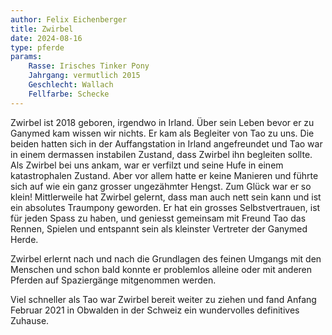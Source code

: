 ```yaml
---
author: Felix Eichenberger
title: Zwirbel
date: 2024-08-16
type: pferde
params:
    Rasse: Irisches Tinker Pony
    Jahrgang: vermutlich 2015
    Geschlecht: Wallach
    Fellfarbe: Schecke
---
```


Zwirbel ist 2018 geboren, irgendwo in Irland. Über sein Leben bevor er zu Ganymed kam wissen wir nichts. Er kam als Begleiter von Tao zu uns. Die beiden hatten sich in der Auffangstation in Irland angefreundet und Tao war in einem dermassen instabilen Zustand, dass Zwirbel ihn begleiten sollte. Als Zwirbel bei uns ankam, war er verfilzt und seine Hufe in einem katastrophalen Zustand. Aber vor allem hatte er keine Manieren und führte sich auf wie ein ganz grosser ungezähmter Hengst. Zum Glück war er so klein! Mittlerweile hat Zwirbel gelernt, dass man auch nett sein kann und ist ein absolutes Traumpony geworden. Er hat ein grosses Selbstvertrauen, ist für jeden Spass zu haben, und geniesst gemeinsam mit Freund Tao das Rennen, Spielen und entspannt sein als kleinster Vertreter der Ganymed Herde.

Zwirbel erlernt nach und nach die Grundlagen des feinen Umgangs mit den Menschen und schon bald konnte er problemlos alleine oder mit anderen Pferden auf Spaziergänge mitgenommen werden.

Viel schneller als Tao war Zwirbel bereit weiter zu ziehen und fand Anfang Februar 2021 in Obwalden in der Schweiz ein wundervolles definitives Zuhause.
